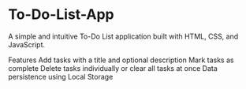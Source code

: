 # To-Do-List-App
A simple and intuitive To-Do List application built with HTML, CSS, and JavaScript.

Features
Add tasks with a title and optional description
Mark tasks as complete
Delete tasks individually or clear all tasks at once
Data persistence using Local Storage
